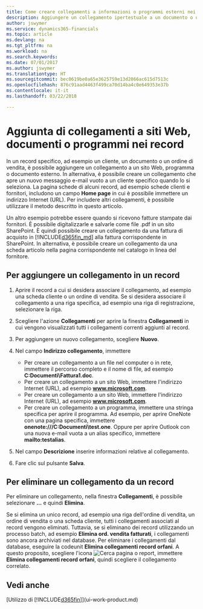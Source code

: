 ```yaml
---
title: Come creare collegamenti a informazioni o programmi esterni nei record | Microsoft Docs
description: Aggiungere un collegamento ipertestuale a un documento o un sito Web in un record specifico, ad esempio, un cliente o un documento.
author: jswymer
ms.service: dynamics365-financials
ms.topic: article
ms.devlang: na
ms.tgt_pltfrm: na
ms.workload: na
ms.search.keywords: 
ms.date: 07/01/2017
ms.author: jswymer
ms.translationtype: HT
ms.sourcegitcommit: bec0619be0a65e3625759e13d2866ac615d7513c
ms.openlocfilehash: 876c91aad4463f499ca70d14ba4c0e649353e37b
ms.contentlocale: it-it
ms.lasthandoff: 03/22/2018

---
```

# <a name="adding-links-to-websites-documents-or-programs-on-records"></a>Aggiunta di collegamenti a siti Web, documenti o programmi nei record
In un record specifico, ad esempio un cliente, un documento o un ordine di vendita, è possibile aggiungere un collegamento a un sito Web, programma o documento esterno. In alternativa, è possibile creare un collegamento che apre un nuovo messaggio e-mail vuoto a un cliente specifico quando lo si seleziona. La pagina schede di alcuni record, ad esempio schede clienti e fornitori, includono un campo **Home page** in cui è possibile immettere un indirizzo Internet (URL). Per includere altri collegamenti, è possibile utilizzare il metodo descritto in questo articolo.

Un altro esempio potrebbe essere quando si ricevono fatture stampate dai fornitori. È possibile digitalizzarle e salvarle come file .pdf in un sito SharePoint. È quindi possibile creare un collegamento da una fattura di acquisto in [!INCLUDE[d365fin_md](includes/d365fin_md.md)] alla fattura corrispondente in SharePoint. In alternativa, è possibile creare un collegamento da una scheda articolo nella pagina corrispondente nel catalogo in linea del fornitore.

## <a name="to-add-a-link-on-a-record"></a>Per aggiungere un collegamento in un record   

1.  Aprire il record a cui si desidera associare il collegamento, ad esempio una scheda cliente o un ordine di vendita. Se si desidera associare il collegamento a una riga specifica, ad esempio una riga di registrazione, selezionare la riga.  

2.  Scegliere l'azione **Collegamenti** per aprire la finestra **Collegamenti** in cui vengono visualizzati tutti i collegamenti correnti aggiunti al record.

3. Per aggiungere un nuovo collegamento, scegliere **Nuovo**.

4.  Nel campo **Indirizzo collegamento**, immettere

    -   Per creare un collegamento a un file nel computer o in rete, immettere il percorso completo e il nome di file, ad esempio **C:Documenti\Fattura1.doc**.
    -   Per creare un collegamento a un sito Web, immettere l'indirizzo Internet (URL), ad esempio **www.microsoft.com**.
    -   Per creare un collegamento a un sito Web, immettere l'indirizzo Internet (URL), ad esempio **www.microsoft.com**.
    -   Per creare un collegamento a un programma, immettere una stringa specifica per aprire il programma. Ad esempio, per aprire OneNote con una pagina specifica, immettere **onenote:///C:Documenti\test.one**. Oppure per aprire Outlook con una nuova e-mail vuota a un alias specifico, immettere **mailto:testalias**.  

5.  Nel campo **Descrizione** inserire informazioni relative al collegamento.  

6.  Fare clic sul pulsante **Salva**.  

## <a name="to-delete-a-link-from-a-record"></a>Per eliminare un collegamento da un record  

Per eliminare un collegamento, nella finestra **Collegamenti**, è possibile selezionare **…** e quindi **Elimina**.

Se si elimina un unico record, ad esempio una riga dell'ordine di vendita, un ordine di vendita o una scheda cliente, tutti i collegamenti associati al record vengono eliminati. Tuttavia, se si eliminano dei record utilizzando un processo batch, ad esempio **Elimina ord. vendita fatturati**, i collegamenti sono ancora archiviati nel database. Per eliminare i collegamenti dal database, eseguire la codeunit **Elimina collegamenti record orfani**. A questo proposito, scegliere l'icona ![Cerca pagina o report](media/ui-search/search_small.png "icona Cerca pagina o report"), immettere **Elimina collegamenti record orfani**, quindi scegliere il collegamento correlato.   

<!-- ### To run delete orphaned record links  

1.  Choose the ![Search for Page or Report](media/ui-search/search_small.png "Search for Page or Report icon") icon, enter **Data Deletion**, and then choose the related link.  

2.  On the **Data Deletion** page, choose **Tasks**, and then choose **Delete Orphaned Record Links**.  -->

## <a name="see-also"></a>Vedi anche  
[Utilizzo di [!INCLUDE[d365fin](includes/d365fin_md.md)]](ui-work-product.md)  

